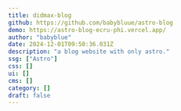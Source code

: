 ```yaml
---
title: didmax-blog
github: https://github.com/babybluue/astro-blog
demo: https://astro-blog-ecru-phi.vercel.app/
author: "babyblue"
date: 2024-12-01T09:50:36.031Z
description: "a blog website with only astro."
ssg: ["Astro"]
css: []
ui: []
cms: []
category: []
draft: false
---
```

